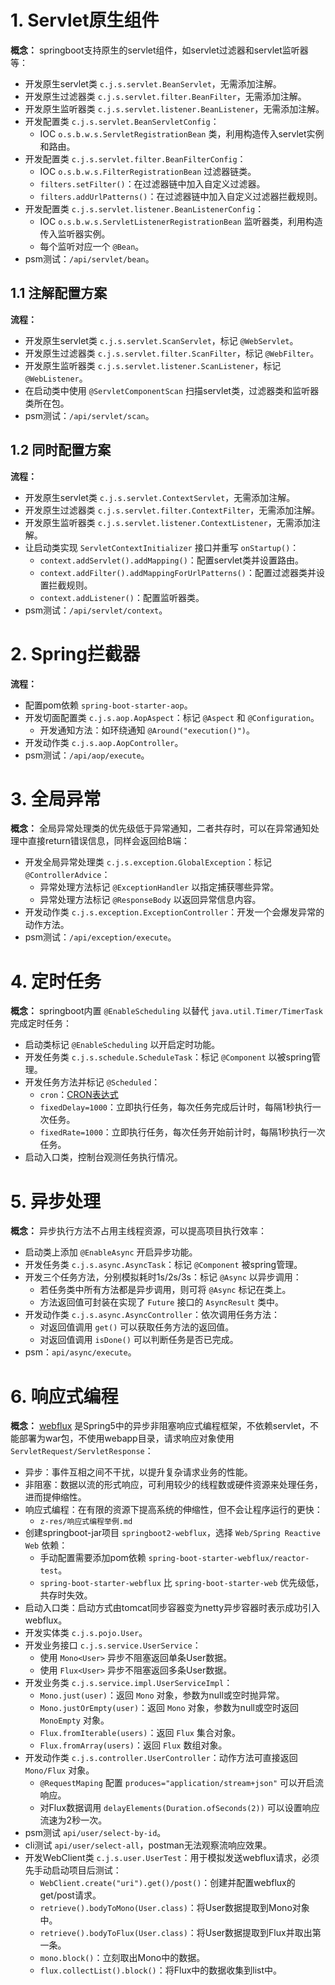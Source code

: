 # 1. Servlet原生组件
     
**概念：** springboot支持原生的servlet组件，如servlet过滤器和servlet监听器等：
- 开发原生servlet类 `c.j.s.servlet.BeanServlet`，无需添加注解。
- 开发原生过滤器类 `c.j.s.servlet.filter.BeanFilter`，无需添加注解。
- 开发原生监听器类 `c.j.s.servlet.listener.BeanListener`，无需添加注解。
- 开发配置类 `c.j.s.servlet.BeanServletConfig`：
    - IOC `o.s.b.w.s.ServletRegistrationBean` 类，利用构造传入servlet实例和路由。
- 开发配置类 `c.j.s.servlet.filter.BeanFilterConfig`：
    - IOC `o.s.b.w.s.FilterRegistrationBean` 过滤器链类。
    - `filters.setFilter()`：在过滤器链中加入自定义过滤器。
    - `filters.addUrlPatterns()`：在过滤器链中加入自定义过滤器拦截规则。
- 开发配置类 `c.j.s.servlet.listener.BeanListenerConfig`：
    - IOC `o.s.b.w.s.ServletListenerRegistrationBean` 监听器类，利用构造传入监听器实例。
    - 每个监听对应一个 `@Bean`。
- psm测试：`/api/servlet/bean`。

## 1.1 注解配置方案

**流程：** 
- 开发原生servlet类 `c.j.s.servlet.ScanServlet`，标记 `@WebServlet`。
- 开发原生过滤器类 `c.j.s.servlet.filter.ScanFilter`，标记 `@WebFilter`。
- 开发原生监听器类 `c.j.s.servlet.listener.ScanListener`，标记 `@WebListener`。
- 在启动类中使用 `@ServletComponentScan` 扫描servlet类，过滤器类和监听器类所在包。
- psm测试：`/api/servlet/scan`。

## 1.2 同时配置方案

**流程：** 
- 开发原生servlet类 `c.j.s.servlet.ContextServlet`，无需添加注解。
- 开发原生过滤器类 `c.j.s.servlet.filter.ContextFilter`，无需添加注解。
- 开发原生监听器类 `c.j.s.servlet.listener.ContextListener`，无需添加注解。
- 让启动类实现 `ServletContextInitializer` 接口并重写 `onStartup()`：
    - `context.addServlet().addMapping()`：配置servlet类并设置路由。
    - `context.addFilter().addMappingForUrlPatterns()`：配置过滤器类并设置拦截规则。
    - `context.addListener()`：配置监听器类。
- psm测试：`/api/servlet/context`。

# 2. Spring拦截器

**流程：** 
- 配置pom依赖 `spring-boot-starter-aop`。
- 开发切面配置类 `c.j.s.aop.AopAspect`：标记 `@Aspect` 和 `@Configuration`。
    - 开发通知方法：如环绕通知 `@Around("execution()")`。
- 开发动作类 `c.j.s.aop.AopController`。
- psm测试：`/api/aop/execute`。

# 3. 全局异常

**概念：** 全局异常处理类的优先级低于异常通知，二者共存时，可以在异常通知处理中直接return错误信息，同样会返回给B端：
- 开发全局异常处理类 `c.j.s.exception.GlobalException`：标记 `@ControllerAdvice`：
    - 异常处理方法标记 `@ExceptionHandler` 以指定捕获哪些异常。
    - 异常处理方法标记 `@ResponseBody` 以返回异常信息内容。
- 开发动作类 `c.j.s.exception.ExceptionController`：开发一个会爆发异常的动作方法。
- psm测试：`/api/exception/execute`。

# 4. 定时任务

**概念：** springboot内置 `@EnableScheduling` 以替代 `java.util.Timer/TimerTask` 完成定时任务：
- 启动类标记 `@EnableScheduling` 以开启定时功能。
- 开发任务类 `c.j.s.schedule.ScheduleTask`：标记 `@Component` 以被spring管理。
- 开发任务方法并标记 `@Scheduled`：
    - `cron`：[CRON表达式](https://baike.baidu.com/item/cron)
    - `fixedDelay=1000`：立即执行任务，每次任务完成后计时，每隔1秒执行一次任务。
    - `fixedRate=1000`：立即执行任务，每次任务开始前计时，每隔1秒执行一次任务。
- 启动入口类，控制台观测任务执行情况。

# 5. 异步处理

**概念：** 异步执行方法不占用主线程资源，可以提高项目执行效率：
- 启动类上添加 `@EnableAsync` 开启异步功能。
- 开发任务类 `c.j.s.async.AsyncTask`：标记 `@Component` 被spring管理。
- 开发三个任务方法，分别模拟耗时1s/2s/3s：标记 `@Async` 以异步调用：
    - 若任务类中所有方法都是异步调用，则可将 `@Async` 标记在类上。
    - 方法返回值可封装在实现了 `Future` 接口的 `AsyncResult` 类中。
- 开发动作类 `c.j.s.async.AsyncController`：依次调用任务方法：
    - 对返回值调用 `get()` 可以获取任务方法的返回值。
    - 对返回值调用 `isDone()` 可以判断任务是否已完成。
- psm：`api/async/execute`。

# 6. 响应式编程

**概念：** [webflux](https://docs.spring.io/spring-boot/docs/2.3.1.RELEASE/reference/html/spring-boot-features.html#boot-features-webflux) 是Spring5中的异步非阻塞响应式编程框架，不依赖servlet，不能部署为war包，不使用webapp目录，请求响应对象使用 `ServletRequest/ServletResponse`：
- 异步：事件互相之间不干扰，以提升复杂请求业务的性能。
- 非阻塞：数据以流的形式响应，可利用较少的线程数或硬件资源来处理任务，进而提伸缩性。
- 响应式编程：在有限的资源下提高系统的伸缩性，但不会让程序运行的更快：
    - `z-res/响应式编程举例.md`
- 创建springboot-jar项目 `springboot2-webflux`，选择 `Web/Spring Reactive Web` 依赖：
    - 手动配置需要添加pom依赖 `spring-boot-starter-webflux/reactor-test`。
    - `spring-boot-starter-webflux` 比 `spring-boot-starter-web` 优先级低，共存时失效。
- 启动入口类：启动方式由tomcat同步容器变为netty异步容器时表示成功引入webflux。
- 开发实体类 `c.j.s.pojo.User`。
- 开发业务接口 `c.j.s.service.UserService`：
    - 使用 `Mono<User>` 异步不阻塞返回单条User数据。
    - 使用 `Flux<User>` 异步不阻塞返回多条User数据。
- 开发业务类 `c.j.s.service.impl.UserServiceImpl`：
    - `Mono.just(user)`：返回 `Mono` 对象，参数为null或空时抛异常。
    - `Mono.justOrEmpty(user)`：返回 `Mono` 对象，参数为null或空时返回 `MonoEmpty` 对象。
    - `Flux.fromIterable(users)`：返回 `Flux` 集合对象。
    - `Flux.fromArray(users)`：返回 `Flux` 数组对象。
- 开发动作类 `c.j.s.controller.UserController`：动作方法可直接返回 `Mono/Flux` 对象。
    - `@RequestMaping` 配置 `produces="application/stream+json"` 可以开启流响应。
    - 对Flux数据调用 `delayElements(Duration.ofSeconds(2))` 可以设置响应流速为2秒一次。
- psm测试 `api/user/select-by-id`。
- cli测试 `api/user/select-all`，postman无法观察流响应效果。
- 开发WebClient类 `c.j.s.user.UserTest`：用于模拟发送webflux请求，必须先手动启动项目后测试：
    - `WebClient.create("uri").get()/post()`：创建并配置webflux的get/post请求。
    - `retrieve().bodyToMono(User.class)`：将User数据提取到Mono对象中。
    - `retrieve().bodyToFlux(User.class)`：将User数据提取到Flux并取出第一条。
    - `mono.block()`：立刻取出Mono中的数据。
    - `flux.collectList().block()`：将Flux中的数据收集到list中。









 



